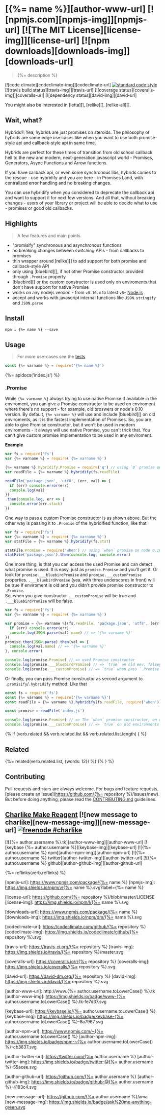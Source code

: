 # [{%= name %}][author-www-url] [![npmjs.com][npmjs-img]][npmjs-url] [![The MIT License][license-img]][license-url] [![npm downloads][downloads-img]][downloads-url] 

> {%= description %}

[![code climate][codeclimate-img]][codeclimate-url] [![standard code style][standard-img]][standard-url] [![travis build status][travis-img]][travis-url] [![coverage status][coveralls-img]][coveralls-url] [![dependency status][david-img]][david-url]

You might also be interested in [letta][], [relike][], [relike-all][].

## Wait, what?
Hybrids?! Yea, hybrids are just promises on steroids. The philosophy of hybrids are some edge use cases like when you want to use both promise-style api and callback-style api in same time.

Hybrids are perfect for these times of transition from old school callback hell to the new and modern, next-generation javascript world - Promises, Generators, Async Functions and Arrow functions.

If you have callback api, or even some synchronous libs, hybrids comes to the rescue - use hybridify and you are here - in Promises Land, with centralized error handling and no breaking changes.

You can use hybridify when you considered to deprecate the callback api and want to support it for next few versions. And all that, without breaking changes - users of your library or project will be able to decide what to use - promises or good old callbacks.

## Highlights
> A few features and main points.

- "promisify" synchronous and asynchronous functions
- no breaking changes between switching APIs - from callbacks to promises
- thin wrapper around [relike][] to add support for both promise and callback-style API
- only using [bluebird][], if not other Promise constructor provided through `.Promise` property
- [bluebird][] or the custom constructor is used only on enviroments that don't have support for native Promise
- works on any nodejs version - from `v0.10.x` to latest `v6+` [Node.js](https://nodejs.org)
- accept and works with javascript internal functions like `JSON.stringify` and `JSON.parse`

## Install
```
npm i {%= name %} --save
```

## Usage
> For more use-cases see the [tests](./test.js)

```js
const {%= varname %} = require('{%= name %}')
```

{%= apidocs('index.js') %}

### .Promise

While `{%= varname %}` always trying to use native Promise if available in the enviroment, you can
give a Promise constructor to be used on enviroment where there's no support - for example, old
broswers or node's 0.10 version. By default, `{%= varname %}` will use and include [bluebird][] on old enviroments,
as it is the fastest implementation of Promises. So, you are able to give Promise constructor, but
it won't be used in modern enviroments - it always will use native Promise, you can't trick that. You
can't give custom promise implementation to be used in any enviroment.

**Example**

```js
var fs = require('fs')
var {%= varname %} = require('{%= varname %}')

{%= varname %}.hybridify.Promise = require('q') // using `Q` promise on node 0.10
var readFile = {%= varname %}.hybridify(fs.readFile)

readFile('package.json', 'utf8', (err, val) => {
  if (err) console.error(err)
  console.log(val)
})
.then(console.log, err => {
  console.error(err.stack)
})
```

One way to pass a custom Promise constructor is as shown above. But the other way is passing it to `.Promise` of the hybridified function, like that

```js
var fs = require('fs')
var {%= varname %} = require('{%= varname %}')
var statFile = {%= varname %}.hybridify(fs.stat)

statFile.Promise = require('when') // using `when` promise on node 0.10
statFile('package.json').then(console.log, console.error)
```

One more thing, is that you can access the used Promise and can detect what promise is used. It is easy, just as `promise.Promise` and you'll get it.
Or look for `promise.___bluebirdPromise` and `promise.___customPromise` properties. `.___bluebirdPromise` (yea, with three underscores in front) will be true if enviroment is old and you didn't provide promise constructor to `.Promise`.  
So, when you give constructor `.__customPromise` will be true and `.___bluebirdPromise` will be false.

```js
var fs = require('fs')
var {%= varname %} = require('{%= varname %}')

var promise = {%= varname %}(fs.readFile, 'package.json', 'utf8', (err, val) => {
  if (err) console.error(err)
  console.log(JSON.parse(val).name) // => '{%= varname %}'
})
promise.then(JSON.parse).then(val => {
  console.log(val.name) // => '{%= varname %}'
}, console.error)

console.log(promise.Promise) // => used Promise constructor
console.log(promise.___bluebirdPromise) // => `true` on old env, falsey otherwise
console.log(promise.___customPromise) // => `true` when pass `.Promise`, falsey otherwise
```

Or finally, you can pass Promise constructor as second argument to `.promisify`/`.hybridify` method. Like that

```js
const fs = require('fs')
const {%= varname %} = require('{%= varname %}')
const readFile = {%= varname %}.hybridify(fs.readFile, require('when'))

const promise = readFile('index.js')

console.log(promise.Promise) // => The `when` promise constructor, on old enviroments
console.log(promise.___customPromise) // => `true` on old environments
```

{% if (verb.related && verb.related.list && verb.related.list.length) { %}
## Related
{%= related(verb.related.list, {words: 12}) %}
{% } %}

## Contributing
Pull requests and stars are always welcome. For bugs and feature requests, [please create an issue](https://github.com/{%= repository %}/issues/new).  
But before doing anything, please read the [CONTRIBUTING.md](./CONTRIBUTING.md) guidelines.

## [Charlike Make Reagent](http://j.mp/1stW47C) [![new message to charlike][new-message-img]][new-message-url] [![freenode #charlike][freenode-img]][freenode-url]

[![{%= author.username %}.tk][author-www-img]][author-www-url] [![keybase {%= author.username %}][keybase-img]][keybase-url] [![{%= author.username %} npm][author-npm-img]][author-npm-url] [![{%= author.username %} twitter][author-twitter-img]][author-twitter-url] [![{%= author.username %} github][author-github-img]][author-github-url]

{%= reflinks(verb.reflinks) %}

[npmjs-url]: https://www.npmjs.com/package/{%= name %}
[npmjs-img]: https://img.shields.io/npm/v/{%= name %}.svg?label={%= name %}

[license-url]: https://github.com/{%= repository %}/blob/master/LICENSE
[license-img]: https://img.shields.io/npm/l/{%= name %}.svg

[downloads-url]: https://www.npmjs.com/package/{%= name %}
[downloads-img]: https://img.shields.io/npm/dm/{%= name %}.svg


[codeclimate-url]: https://codeclimate.com/github/{%= repository %}
[codeclimate-img]: https://img.shields.io/codeclimate/github/{%= repository %}.svg

[travis-url]: https://travis-ci.org/{%= repository %}
[travis-img]: https://img.shields.io/travis/{%= repository %}/master.svg

[coveralls-url]: https://coveralls.io/r/{%= repository %}
[coveralls-img]: https://img.shields.io/coveralls/{%= repository %}.svg

[david-url]: https://david-dm.org/{%= repository %}
[david-img]: https://img.shields.io/david/{%= repository %}.svg

[standard-url]: https://github.com/feross/standard
[standard-img]: https://img.shields.io/badge/code%20style-standard-brightgreen.svg


[author-www-url]: http://www.{%= author.username.toLowerCase() %}.tk
[author-www-img]: https://img.shields.io/badge/www-{%= author.username.toLowerCase() %}.tk-fe7d37.svg

[keybase-url]: https://keybase.io/{%= author.username.toLowerCase() %}
[keybase-img]: https://img.shields.io/badge/keybase-{%= author.username.toLowerCase() %}-8a7967.svg

[author-npm-url]: https://www.npmjs.com/~{%= author.username.toLowerCase() %}
[author-npm-img]: https://img.shields.io/badge/npm-~{%= author.username.toLowerCase() %}-cb3837.svg

[author-twitter-url]: https://twitter.com/{%= author.username %}
[author-twitter-img]: https://img.shields.io/badge/twitter-@{%= author.username %}-55acee.svg

[author-github-url]: https://github.com/{%= author.username %}
[author-github-img]: https://img.shields.io/badge/github-@{%= author.username %}-4183c4.svg

[freenode-url]: http://webchat.freenode.net/?channels=charlike
[freenode-img]: https://img.shields.io/badge/freenode-%23charlike-5654a4.svg

[new-message-url]: https://github.com/{%= author.username %}/ama
[new-message-img]: https://img.shields.io/badge/ask%20me-anything-green.svg